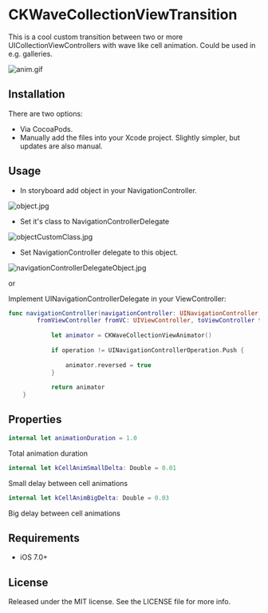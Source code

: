 # CKWaveCollectionViewTransition

This is a cool custom transition between two or more UICollectionViewControllers with wave like cell animation.
Could be used in e.g. galleries.

![anim.gif](https://bitbucket.org/repo/bdbxyL/images/1848372571-anim.gif)

## Installation

There are two options:

* Via CocoaPods.
* Manually add the files into your Xcode project. Slightly simpler, but updates are also manual.

## Usage

* In storyboard add object in your NavigationController.

![object.jpg](https://bitbucket.org/repo/bdbxyL/images/476354846-object.jpg)

* Set it's class to NavigationControllerDelegate

![objectCustomClass.jpg](https://bitbucket.org/repo/bdbxyL/images/3022245965-objectCustomClass.jpg)

* Set NavigationController delegate to this object.

![navigationControllerDelegateObject.jpg](https://bitbucket.org/repo/bdbxyL/images/3403085542-navigationControllerDelegateObject.jpg)

or 

Implement UINavigationControllerDelegate in your ViewController:


```swift
func navigationController(navigationController: UINavigationController, animationControllerForOperation operation: UINavigationControllerOperation,
        fromViewController fromVC: UIViewController, toViewController toVC: UIViewController) -> UIViewControllerAnimatedTransitioning? {
            
            let animator = CKWaveCollectionViewAnimator()
            
            if operation != UINavigationControllerOperation.Push {
                
                animator.reversed = true
            }
            
            return animator
    }
```





## Properties


```swift
internal let animationDuration = 1.0
```


Total animation duration
   
```swift
internal let kCellAnimSmallDelta: Double = 0.01
```
 
Small delay between cell animations


```swift
internal let kCellAnimBigDelta: Double = 0.03
```

Big delay between cell animations

## Requirements

* iOS 7.0+

## License

Released under the MIT license. See the LICENSE file for more info.
